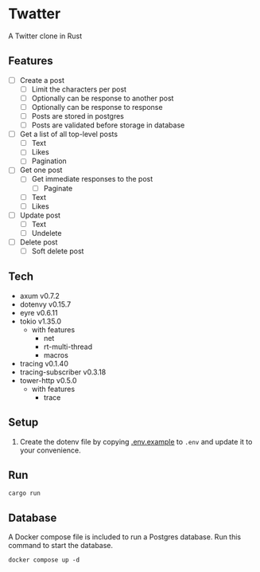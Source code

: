 # Twatter

A Twitter clone in Rust

## Features

- [ ] Create a post
  - [ ] Limit the characters per post
  - [ ] Optionally can be response to another post
  - [ ] Optionally can be response to response
  - [ ] Posts are stored in postgres
  - [ ] Posts are validated before storage in database
- [ ] Get a list of all top-level posts
  - [ ] Text
  - [ ] Likes
  - [ ] Pagination
- [ ] Get one post
  - [ ] Get immediate responses to the post
    - [ ] Paginate
  - [ ] Text
  - [ ] Likes
- [ ] Update post
  - [ ] Text
  - [ ] Undelete
- [ ] Delete post
  - [ ] Soft delete post

## Tech

- axum v0.7.2 
- dotenvy v0.15.7
- eyre v0.6.11
- tokio v1.35.0
  - with features
    - net
    - rt-multi-thread
    - macros
- tracing v0.1.40
- tracing-subscriber v0.3.18
- tower-http v0.5.0
  - with features
    - trace

## Setup

1. Create the dotenv file by copying [.env.example](./.env.example) to `.env` and update it to your convenience.

## Run

```shell
cargo run
```

## Database

A Docker compose file is included to run a Postgres database. Run this command to start the database.

```shell
docker compose up -d
```
